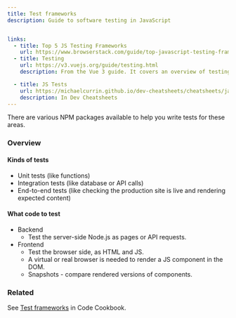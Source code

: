```yaml
---
title: Test frameworks
description: Guide to software testing in JavaScript


links:
  - title: Top 5 JS Testing Frameworks
    url: https://www.browserstack.com/guide/top-javascript-testing-frameworks
  - title: Testing
    url: https://v3.vuejs.org/guide/testing.html
    description: From the Vue 3 guide. It covers an overview of testing which is useful even if not using Vue.

  - title: JS Tests
    url: https://michaelcurrin.github.io/dev-cheatsheets/cheatsheets/javascript/general/tests.html
    description: In Dev Cheatsheets
---
```


There are various NPM packages available to help you write tests for these areas.

### Overview

#### Kinds of tests

- Unit tests (like functions)
- Integration tests (like database or API calls)
- End-to-end tests (like checking the production site is live and rendering expected content)

#### What code to test

- Backend
    - Test the server-side Node.js as pages or API requests.
- Frontend
    - Test the browser side, as HTML and JS.
    - A virtual or real browser is needed to render a JS component in the DOM.
    - Snapshots - compare rendered versions of components.


### Related

See [Test frameworks][] in Code Cookbook.


[Test frameworks]: https://michaelcurrin.github.io/code-cookbook/recipes/javascript/test-frameworks/
